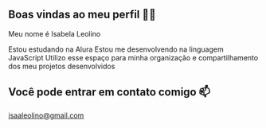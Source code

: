 ## Boas vindas ao meu perfil 💙💙
Meu nome é Isabela Leolino

Estou estudando na Alura
Estou me desenvolvendo na linguagem JavaScript
Utilizo esse espaço para minha organização e compartilhamento dos meu projetos desenvolvidos
## Você pode entrar em contato comigo 📫
isaaleolino@gmail.com 

